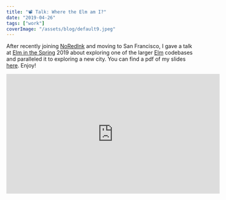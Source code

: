 ```yaml
---
title: "📽 Talk: Where the Elm am I?"
date: "2019-04-26"
tags: ["work"]
coverImage: "/assets/blog/default9.jpeg"
---
```


After recently joining [NoRedInk](https://www.noredink.com/) and moving to San Francisco, I gave a talk at [Elm in the Spring](https://elminthespring.org/) 2019 about exploring one of the larger [Elm](https://elm-lang.org/) codebases and paralleled it to exploring a new city. You can find a pdf of my slides [here](where-the-elm.pdf). Enjoy!

<iframe
  width="560"
  height="315"
  src="https://www.youtube.com/embed/-zVnK7N8VCI"
  title="Katie Hughes - Where the Elm Am I @ Elm in the Spring"
  allow="accelerometer; autoplay; encrypted-media; gyroscope; picture-in-picture"
  frameBorder="0"
  webkitallowfullscreen="true"
  mozallowfullscreen="true"
  allowFullScreen
/>
